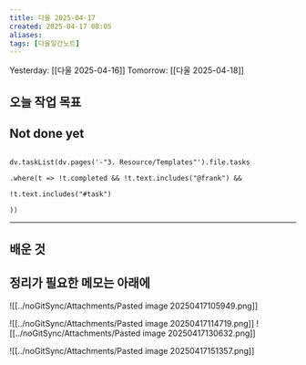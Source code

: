 ```yaml
---
title: 다울 2025-04-17
created: 2025-04-17 08:05
aliases: 
tags: [다울일간노트]
---
```


Yesterday: [[다울 2025-04-16]] 
Tomorrow: [[다울 2025-04-18]] 




## 오늘 작업 목표




## Not done yet

```dataviewjs

dv.taskList(dv.pages('-"3. Resource/Templates"').file.tasks

.where(t => !t.completed && !t.text.includes("@frank") &&

!t.text.includes("#task")

))

```

---

## 배운 것




## 정리가 필요한 메모는 아래에



![[../noGitSync/Attachments/Pasted image 20250417105949.png]]

![[../noGitSync/Attachments/Pasted image 20250417114719.png]]
![[../noGitSync/Attachments/Pasted image 20250417130632.png]]

![[../noGitSync/Attachments/Pasted image 20250417151357.png]]
